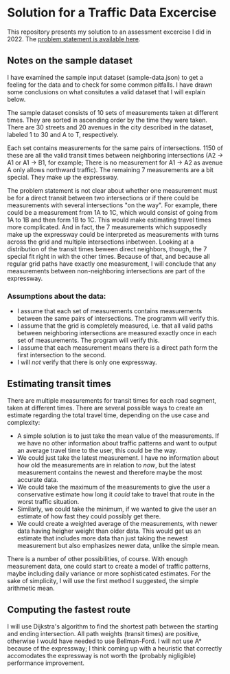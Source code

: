 # Solution for a Traffic Data Excercise

This repository presents my solution to an assessment excercise I did in 2022.
The [problem statement is available here](problem.md).


## Notes on the sample dataset

I have examined the sample input dataset (sample-data.json) to get a feeling for the data and to check for some common pitfalls. I have drawn some conclusions on what consitutes a valid dataset that I will explain below.

The sample dataset consists of 10 sets of measurements taken at different times. They are sorted in ascending order by the time they were taken. There are 30 streets and 20 avenues in the city described in the dataset, labeled 1 to 30 and A to T, respectively.

Each set contains measurements for the same pairs of intersections. 1150 of these are all the valid transit times between neighboring intersections (A2 -> A1 or A1 -> B1, for example; There is no measurement for A1 -> A2 as avenue A only allows northward traffic).
The remaining 7 measurements are a bit special. They make up the expressway.

The problem statement is not clear about whether one measurement must be for a direct transit between two intersections or if there could be measurements with several intersections "on the way". For example, there could be a measurement from 1A to 1C, which would consist of going from 1A to 1B and then form 1B to 1C. This would make estimating travel times more complicated. And in fact, the 7 measurements which supposedly make up the expressway could be interpreted as measurements with turns across the grid and multiple intersections inbetween. Looking at a distribution of the transit times beween direct neighbors, though, the 7 special fit right in with the other times. Because of that, and because all regular grid paths have exactly one measurement, I will conclude that any measurements between non-neighboring intersections are part of the expressway.


### Assumptions about the data:

- I assume that each set of measurements contains measurements between the same pairs of intersections. The programm will verify this.
- I assume that the grid is completely measured, i.e. that all valid paths between neighboring intersections are measured exactly once
  in each set of measurements. The program will verify this.
- I assume that each measurement means there is a direct path form the first intersection to the second.
- I will _not_ verify that there is only one expressway.


## Estimating transit times

There are multiple measurements for transit times for each road segment, taken at different times. There are several possible ways to create an estimate regarding the total travel time, depending on the use case and complexity:

- A simple solution is to just take the mean value of the measurements. If we have no other information about traffic patterns and want to
  output an average travel time to the user, this could be the way.
- We could just take the latest measurement. I have no information about how old the measurements are in relation to _now_, but the latest
  measurement contains the newest and therefore maybe the most accurate data.
- We could take the maximum of the measurements to give the user a conservative estimate how long it _could_ take to travel that route in
  the worst traffic situation.
- Similarly, we could take the minimum, if we wanted to give the user an estimate of how fast they could possibly get there.
- We could create a weighted average of the measurements, with newer data having heigher weight than older data. This would get us an estimate
  that includes more data than just taking the newest measurement but also emphasizes newer data, unlike the simple mean.

There is a number of other possibilities, of course. With enough measurement data, one could start to create a model of traffic patterns, maybe including daily variance or more sophisticated estimates. For the sake of simplicity, I will use the first method I suggested, the
simple arithmetic mean.


## Computing the fastest route

I will use Dijkstra's algorithm to find the shortest path between the starting and ending intersection. All path weights (transit times) are positive, otherwise I would have needed to use Bellman-Ford. I will not use A* because of the expressway; I think coming up with a heuristic that correctly accomodates the expressway is not worth the (probably nigligible) performance improvement.